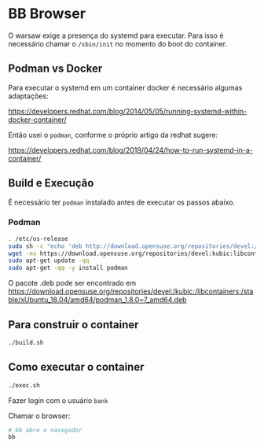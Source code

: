 # BB Browser

O warsaw exige a presença do systemd para executar.
Para isso é necessário chamar o `/sbin/init` no momento do boot do container.

## Podman vs Docker

Para executar o systemd em um container docker é necessário algumas adaptações:

https://developers.redhat.com/blog/2014/05/05/running-systemd-within-docker-container/

Então usei o `podman`, conforme o próprio artigo da redhat sugere:

https://developers.redhat.com/blog/2019/04/24/how-to-run-systemd-in-a-container/

## Build e Execução

É necessário ter `podman` instalado antes de executar os passos abaixo.

### Podman

```bash
. /etc/os-release
sudo sh -c "echo 'deb http://download.opensuse.org/repositories/devel:/kubic:/libcontainers:/stable/xUbuntu_${VERSION_ID}/ /' > /etc/apt/sources.list.d/devel:kubic:libcontainers:stable.list"
wget -nv https://download.opensuse.org/repositories/devel:kubic:libcontainers:stable/xUbuntu_${VERSION_ID}/Release.key -O- | sudo apt-key add -
sudo apt-get update -qq
sudo apt-get -qq -y install podman
```

O pacote .deb pode ser encontrado em https://download.opensuse.org/repositories/devel:/kubic:/libcontainers:/stable/xUbuntu_18.04/amd64/podman_1.8.0~7_amd64.deb


## Para construir o container

```bash
./build.sh
```

## Como executar o container

```bash
./exec.sh
```

Fazer login com o usuário `bank`

Chamar o browser:

```bash
# bb abre o navegador
bb
```
